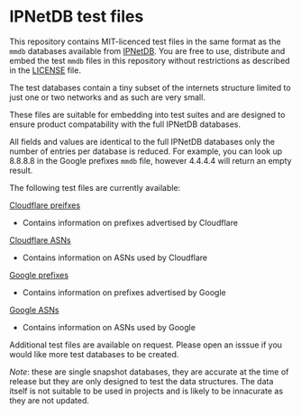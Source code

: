 # IPNetDB test files

This repository contains MIT-licenced test files in the same format as the
`mmdb` databases available from [IPNetDB](https://ipnetdb.com/). You are
free to use, distribute and embed the test `mmdb` files in this repository
without restrictions as described in the [LICENSE](LICENSE) file.

The test databases contain a tiny subset of the internets structure limited
to just one or two networks and as such are very small.

These files are suitable for embedding into test suites and are designed to
ensure product compatability with the full IPNetDB databases.

All fields and values are identical to the full IPNetDB databases only
the number of entries per database is reduced. For example, you can look
up 8.8.8.8 in the Google prefixes `mmdb` file, however 4.4.4.4 will return
an empty result.

The following test files are currently available:

[Cloudflare preifxes](blob/main/raw/main/ipnetdb-test-cloudflare-prefix.mmdb)
- Contains information on prefixes advertised by Cloudflare

[Cloudflare ASNs](blob/main/raw/main/ipnetdb-test-cloudflare-asn.mmdb)
- Contains information on ASNs used by Cloudflare

[Google prefixes](blob/main/raw/main/ipnetdb-test-google-prefix.mmdb)
- Contains information on prefixes advertised by Google

[Google ASNs](blob/main/raw/main/ipnetdb-test-google-asn.mmdb)
 - Contains information on ASNs used by Google

Additional test files are available on request. Please open an isssue
if you would like more test databases to be created.

*Note*: these are single snapshot databases, they are accurate at the
time of release but they are only designed to test the data structures.
The data itself is not suitable to be used in projects and is likely to
be innacurate as they are not updated.
